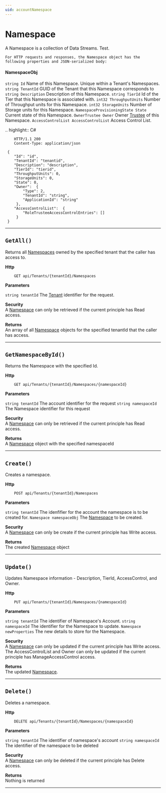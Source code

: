 ```yaml
---
uid: accountNamespace
---
```


Namespace
=======================================================

A Namespace is a collection of Data Streams. Test.

	For HTTP requests and responses, the Namespace object has the following properties and JSON-serialized body: 

#### NamespaceObj 

``string Id``
	Name of this Namespace. Unique within a Tenant's Namespaces.
``string TenantId``
	GUID of the Tenant that this Namespace corresponds to
``string Description``
	Description of this Namespace.
``string TierId``
	Id of the Tier that this Namespace is associated with.
``int32 ThroughputUnits``
	Number of Throughput units for this Namespace.
``int32 StorageUnits``
	Number of Storage units for this Namespace.
``NamespaceProvisioningState State``
	Current state of this Namespace.
``OwnerTrustee Owner``
	Owner [Trustee](xref:accessControl#trusteeobj) of this Namespace.
``AccessControlList AccessControlList``
	Access Control List.

.. highlight:: C#

    	HTTP/1.1 200
    	Content-Type: application/json

     {
    	"Id": "id",
    	"TenantId": "tenantid",
    	"Description": "description",
    	"TierId": "tierid",
    	"ThroughputUnits": 0,
    	"StorageUnits": 0,
    	"State": 0,
    	"Owner":  {
    		"Type": 2,
    		"TenantId": "string",
    		"ApplicationId": "string"
    	 },
    	"AccessControlList":  {
    		"RoleTrusteeAccessControlEntries": []
    	 }
     }

**********************

``GetAll()``
--------------------------------------------------------------------

Returns all [Namespaces](#namespaceobj) owned by the specified tenant that the caller has access to.

**Http**

    	GET api/Tenants/{tenantId}/Namespaces

**Parameters**

``string tenantId``
	The [Tenant](xref:accountTenant#tenantobj) identifier for the request.

**Security**  
A [Namespace](#namespaceobj) can only be retrieved if the current principle has Read access.

**Returns**  
An array of all [Namespace](#namespaceobj) objects for the specified tenantId that the caller has access.

**********************

``GetNamespaceById()``
--------------------------------------------------------------------

Returns the Namespace with the specified Id.

**Http**

    	GET api/Tenants/{tenantId}/Namespaces/{namespaceId}

**Parameters**

``string tenantId``
	The account identifier for the request
``string namespaceId``
	The Namespace identifier for this request

**Security**  
A [Namespace](#namespaceobj) can only be retrieved if the current principle has Read access.

**Returns**  
A [Namespace](#namespaceobj) object with the specified namespaceId

**********************

``Create()``
--------------------------------------------------------------------

Creates a namespace.

**Http**

    	POST api/Tenants/{tenantId}/Namespaces

**Parameters**

``string tenantId``
	The idenfifier for the account the namespace is to be created for.
``Namespace namespaceObj``
	The [Namespace](#namespaceobj) to be created.

**Security**  
A [Namespace](#namespaceobj) can only be create if the current principle has Write access.

**Returns**  
The created [Namespace](#namespaceobj) object

**********************

``Update()``
--------------------------------------------------------------------

Updates Namespace information - Description, TierId, AccessControl, and Owner.

**Http**

    	PUT api/Tenants/{tenantId}/Namespaces/{namespaceId}

**Parameters**

``string tenantId``
	The identifier of Namespace's Account.
``string namespaceId``
	The identifier for the Namespace to update.
``Namespace newProperties``
	The new details to store for the Namespace.

**Security**  
A [Namespace](#namespaceobj) can only be updated if the current principle has Write access.
            The AccessControlList and Owner can only be updated if the current principle has ManageAccessControl access.

**Returns**  
The updated [Namespace](#namespaceobj).

**********************

``Delete()``
--------------------------------------------------------------------

Deletes a namespace.

**Http**

    	DELETE api/Tenants/{tenantId}/Namespaces/{namespaceId}

**Parameters**

``string tenantId``
	The identifier of namespace's account
``string namespaceId``
	The identifier of the namespace to be deleted

**Security**  
A [Namespace](#namespaceobj) can only be deleted if the current principle has Delete access.

**Returns**  
Nothing is returned

**********************
